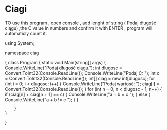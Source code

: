 # Ciagi

TO use this program , open console , add lenght of string ( Podaj długość ciągu) ,the C value in numbers and confirm it with ENTER , program will automaticly 
count it.


using System;

namespace ciag

{
    class Program
    {
        static void Main(string[] args)
        {           
            Console.WriteLine("Podaj długość ciągu.");
            int dlugosc = Convert.ToInt32(Console.ReadLine());
            Console.WriteLine("Podaj C: ");
            int c = Convert.ToInt32(Console.ReadLine());
            int[] ciag = new int[dlugosc];
            for (int i = 0; i < dlugosc; i++)
            {
                Console.WriteLine("Podaj wartość: ");
                ciag[i] = Convert.ToInt32(Console.ReadLine());
            }
            for (int n = 0; n < dlugosc - 1; n++)
            {
                if (ciag[n] + ciag[n + 1] == c)
                {
                    Console.WriteLine("a + b = c ");
                }
                else
                {
                    Console.WriteLine("a + b != c ");
                }
            }

        }
    }
}
